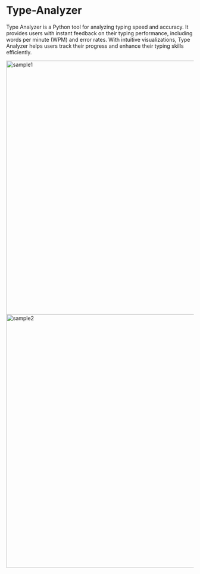 # Type-Analyzer
Type Analyzer is a Python tool for analyzing typing speed and accuracy. It provides users with instant feedback on their typing performance, including words per minute (WPM) and error rates. With intuitive visualizations, Type Analyzer helps users track their progress and enhance their typing skills efficiently.

<img width="680" alt="sample1" src="https://github.com/priyansi032005/Type-Analyzer/assets/129680516/47a3ad4d-a2db-4510-9e99-03ae86f29cc0">
<img width="680" alt="sample2" src="https://github.com/priyansi032005/Type-Analyzer/assets/129680516/32f24642-78c7-468f-a427-9aaad7d1d4d8">
